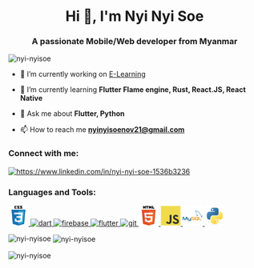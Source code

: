 <h1 align="center">Hi 👋, I'm Nyi Nyi Soe</h1>
<h3 align="center">A passionate Mobile/Web developer from Myanmar</h3>

<p align="left"> <img src="https://komarev.com/ghpvc/?username=nyi-nyisoe&label=Profile%20views&color=0e75b6&style=flat" alt="nyi-nyisoe" /> </p>

- 🔭 I’m currently working on [E-Learning](https://github.com/Nyi-NyiSoe/e-learning)

- 🌱 I’m currently learning **Flutter Flame engine, Rust, React.JS, React Native**

- 💬 Ask me about **Flutter, Python**

- 📫 How to reach me **nyinyisoenov21@gmail.com**

<h3 align="left">Connect with me:</h3>
<p align="left">
<a href="https://linkedin.com/in/https://www.linkedin.com/in/nyi-nyi-soe-1536b3236" target="blank"><img align="center" src="https://raw.githubusercontent.com/rahuldkjain/github-profile-readme-generator/master/src/images/icons/Social/linked-in-alt.svg" alt="https://www.linkedin.com/in/nyi-nyi-soe-1536b3236" height="30" width="40" /></a>
</p>

<h3 align="left">Languages and Tools:</h3>
<p align="left"> <a href="https://www.w3schools.com/css/" target="_blank" rel="noreferrer"> <img src="https://raw.githubusercontent.com/devicons/devicon/master/icons/css3/css3-original-wordmark.svg" alt="css3" width="40" height="40"/> </a> <a href="https://dart.dev" target="_blank" rel="noreferrer"> <img src="https://www.vectorlogo.zone/logos/dartlang/dartlang-icon.svg" alt="dart" width="40" height="40"/> </a> <a href="https://firebase.google.com/" target="_blank" rel="noreferrer"> <img src="https://www.vectorlogo.zone/logos/firebase/firebase-icon.svg" alt="firebase" width="40" height="40"/> </a> <a href="https://flutter.dev" target="_blank" rel="noreferrer"> <img src="https://www.vectorlogo.zone/logos/flutterio/flutterio-icon.svg" alt="flutter" width="40" height="40"/> </a> <a href="https://git-scm.com/" target="_blank" rel="noreferrer"> <img src="https://www.vectorlogo.zone/logos/git-scm/git-scm-icon.svg" alt="git" width="40" height="40"/> </a> <a href="https://www.w3.org/html/" target="_blank" rel="noreferrer"> <img src="https://raw.githubusercontent.com/devicons/devicon/master/icons/html5/html5-original-wordmark.svg" alt="html5" width="40" height="40"/> </a> <a href="https://developer.mozilla.org/en-US/docs/Web/JavaScript" target="_blank" rel="noreferrer"> <img src="https://raw.githubusercontent.com/devicons/devicon/master/icons/javascript/javascript-original.svg" alt="javascript" width="40" height="40"/> </a> <a href="https://www.mysql.com/" target="_blank" rel="noreferrer"> <img src="https://raw.githubusercontent.com/devicons/devicon/master/icons/mysql/mysql-original-wordmark.svg" alt="mysql" width="40" height="40"/> </a> <a href="https://www.python.org" target="_blank" rel="noreferrer"> <img src="https://raw.githubusercontent.com/devicons/devicon/master/icons/python/python-original.svg" alt="python" width="40" height="40"/> </a> </p>

<p><img align="left" src="https://github-readme-stats.vercel.app/api/top-langs?username=nyi-nyisoe&show_icons=true&locale=en&layout=compact" alt="nyi-nyisoe" /></p>

<p>&nbsp;<img align="center" src="https://github-readme-stats.vercel.app/api?username=nyi-nyisoe&show_icons=true&locale=en" alt="nyi-nyisoe" /></p>

<p><img align="center" src="https://github-readme-streak-stats.herokuapp.com/?user=nyi-nyisoe&" alt="nyi-nyisoe" /></p>
